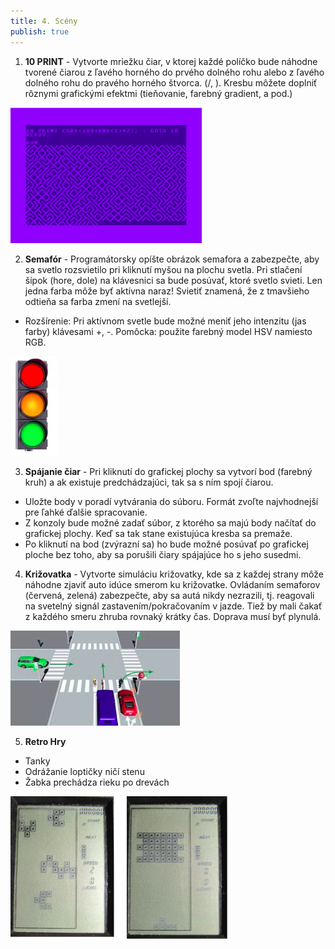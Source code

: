 ```yaml
---
title: 4. Scény
publish: true
---
```


1. **10 PRINT** - Vytvorte mriežku čiar, v ktorej každé políčko bude náhodne tvorené čiarou z ľavého horného do prvého
dolného rohu alebo z ľavého dolného rohu do pravého horného štvorca. (/, \). Kresbu môžete doplniť rôznymi grafickými efektmi 
(tieňovanie, farebný gradient, a pod.)

![Print](img/drawing-5.png)

2. **Semafór** - Programátorsky opíšte obrázok semafora a zabezpečte, aby sa svetlo rozsvietilo pri kliknutí myšou na plochu svetla. 
Pri stlačení šípok (hore, dole) na klávesnici sa bude posúvať, ktoré svetlo svieti. Len jedna farba môže byť aktívna naraz! Svietiť 
znamená, že z tmavšieho odtieňa sa farba zmení na svetlejší.
- Rozšírenie: Pri aktívnom svetle bude možné meniť jeho intenzitu (jas farby) klávesami +, -. Pomôcka: použite farebný model HSV namiesto RGB.

![Lights](img/drawing-6.png)

3. **Spájanie čiar** - Pri kliknutí do grafickej plochy sa vytvorí bod (farebný kruh) a ak existuje predchádzajúci, tak sa s ním spojí čiarou.
- Uložte body v poradí vytvárania do súboru. Formát zvoľte najvhodnejší pre ľahké ďalšie spracovanie.
- Z konzoly bude možné zadať súbor, z ktorého sa majú body načítať do grafickej plochy. Keď sa tak stane existujúca kresba sa premaže.
- Po kliknutí na bod (zvýrazní sa) ho bude možné posúvať po grafickej ploche bez toho, aby sa porušili čiary spájajúce ho s jeho susedmi.

4. **Križovatka** - Vytvorte simuláciu križovatky, kde sa z každej strany môže náhodne zjaviť auto idúce smerom ku križovatke.
Ovládaním semaforov (červená, zelená) zabezpečte, aby sa autá nikdy nezrazili, tj. reagovali na svetelný signál zastavením/pokračovaním v jazde. 
Tiež by mali čakať z každého smeru zhruba rovnaký krátky čas. Doprava musí byť plynulá.

![Crossing](img/drawing-7.png)

5. **Retro Hry**
- Tanky
- Odrážanie loptičky ničí stenu
- Žabka prechádza rieku po drevách

![RetroGames](img/drawing-8.png)
